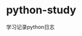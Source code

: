 # python-study
学习记录python日志

[1]: https://github.com/slclub/python-study/blob/master/clear_log.py "clear_log.py python 与shell 交互"
